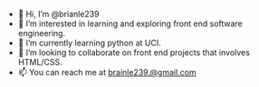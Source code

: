 - 👋 Hi, I’m @brianle239
- 👀 I’m interested in learning and exploring front end software engineering. 
- 🌱 I’m currently learning python at UCI. 
- 💞️ I’m looking to collaborate on front end projects that involves HTML/CSS. 
- 📫 You can reach me at brainle239.@gmail.com


